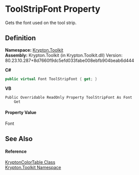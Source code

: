 # ToolStripFont Property


Gets the font used on the tool strip.



## Definition
**Namespace:** <a href="79d2eac2-21f4-54ff-7552-b20c33c30600.md">Krypton.Toolkit</a>  
**Assembly:** Krypton.Toolkit (in Krypton.Toolkit.dll) Version: 80.23.10.287+8d7660f9dc5efd033fabe008ebfb904beab6d444

**C#**
``` C#
public virtual Font ToolStripFont { get; }
```
**VB**
``` VB
Public Overridable ReadOnly Property ToolStripFont As Font
	Get
```



#### Property Value
Font

## See Also


#### Reference
<a href="dea02866-c4bb-a4a9-94c0-3c39ed614761.md">KryptonColorTable Class</a>  
<a href="79d2eac2-21f4-54ff-7552-b20c33c30600.md">Krypton.Toolkit Namespace</a>  
